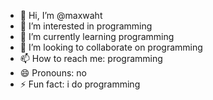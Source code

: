 - 👋 Hi, I’m @maxwaht
- 👀 I’m interested in programming
- 🌱 I’m currently learning programming
- 💞️ I’m looking to collaborate on programming
- 📫 How to reach me: programming
- 😄 Pronouns: no
- ⚡ Fun fact: i do programming

<!---
maxwaht/maxwaht is a ✨ special ✨ repository because its `README.md` (this file) appears on your GitHub profile.
You can click the Preview link to take a look at your changes.
--->
